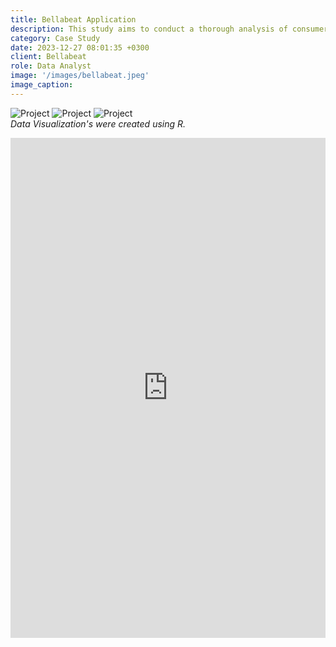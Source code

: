 ```yaml
---
title: Bellabeat Application
description: This study aims to conduct a thorough analysis of consumer behavior using non-Bellabeat smart devices, with a focus on identifying key trends in health and lifestyle technology usage. By diving into data on activity patterns, and sleep habits, the goal is to extract actionable insights that will inform strategic enhancements for the Bellabeat app. This analysis is intended to provide Bellabeat with in-depth market understanding, guiding feature development and overall business strategy to align with consumer needs and preferences.
category: Case Study
date: 2023-12-27 08:01:35 +0300
client: Bellabeat
role: Data Analyst
image: '/images/bellabeat.jpeg'
image_caption:
---
```


<div class="gallery-box">
  <div class="gallery">
    <img src="/portfolio/images/Rplot001.png" loading="lazy" alt="Project">
    <img src="/portfolio/images/plot002.png" loading="lazy" alt="Project">
    <img src="/portfolio/images/plot003.png" loading="lazy" alt="Project">
  </div>
  <em>Data Visualization's were created using R.</em>
</div>

<p><iframe src="https://www.kaggle.com/embed/caseyferrara/bellabeat-case-study-capstone?kernelSessionId=157836152" height="800" style="margin: 0 auto; width: 100%; max-width: 950px;" frameborder="0" scrolling="auto" title="Bellabeat Case Study Capstone"></iframe></p>